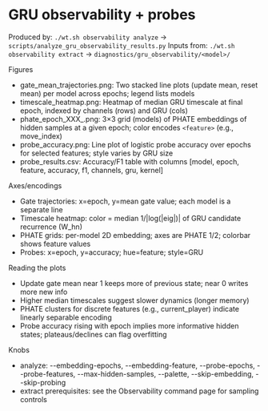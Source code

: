 # GRU observability + probes

Produced by: `./wt.sh observability analyze` → `scripts/analyze_gru_observability_results.py`
Inputs from: `./wt.sh observability extract` → `diagnostics/gru_observability/<model>/`

Figures
- gate_mean_trajectories.png: Two stacked line plots (update mean, reset mean) per model across epochs; legend lists models
- timescale_heatmap.png: Heatmap of median GRU timescale at final epoch, indexed by channels (rows) and GRU (cols)
- phate_epoch_XXX_<feature>.png: 3×3 grid (models) of PHATE embeddings of hidden samples at a given epoch; color encodes `<feature>` (e.g., move_index)
- probe_accuracy.png: Line plot of logistic probe accuracy over epochs for selected features; style varies by GRU size
- probe_results.csv: Accuracy/F1 table with columns [model, epoch, feature, accuracy, f1, channels, gru, kernel]

Axes/encodings
- Gate trajectories: x=epoch, y=mean gate value; each model is a separate line
- Timescale heatmap: color = median 1/|log(|eig|)| of GRU candidate recurrence (W_hn)
- PHATE grids: per-model 2D embedding; axes are PHATE 1/2; colorbar shows feature values
- Probes: x=epoch, y=accuracy; hue=feature; style=GRU

Reading the plots
- Update gate mean near 1 keeps more of previous state; near 0 writes more new info
- Higher median timescales suggest slower dynamics (longer memory)
- PHATE clusters for discrete features (e.g., current_player) indicate linearly separable encoding
- Probe accuracy rising with epoch implies more informative hidden states; plateaus/declines can flag overfitting

Knobs
- analyze: --embedding-epochs, --embedding-feature, --probe-epochs, --probe-features, --max-hidden-samples, --palette, --skip-embedding, --skip-probing
- extract prerequisites: see the Observability command page for sampling controls

